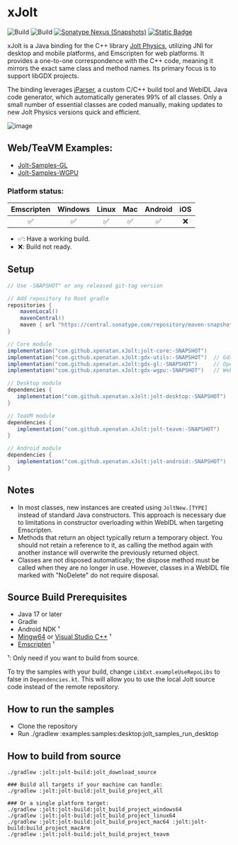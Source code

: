 # xJolt

![Build](https://github.com/xpenatan/xJolt/actions/workflows/release.yml/badge.svg)
![Build](https://github.com/xpenatan/xJolt/actions/workflows/snapshot.yml/badge.svg)
[![Sonatype Nexus (Snapshots)](https://img.shields.io/nexus/releases/com.github.xpenatan.xJolt/jolt-core?nexusVersion=2&server=https%3A%2F%2Foss.sonatype.org&label=release)](https://repo.maven.apache.org/maven2/com/github/xpenatan/xJolt/)
[![Static Badge](https://img.shields.io/badge/snapshot---SNAPSHOT-red)](https://oss.sonatype.org/content/repositories/snapshots/com/github/xpenatan/xJolt/)

xJolt is a Java binding for the C++ library [Jolt Physics](https://github.com/jrouwe/JoltPhysics), utilizing JNI for desktop and mobile platforms, and Emscripten for web platforms. It provides a one-to-one correspondence with the C++ code, meaning it mirrors the exact same class and method names. Its primary focus is to support libGDX projects.

The binding leverages [jParser](https://github.com/xpenatan/jParser), a custom C/C++ build tool and WebIDL Java code generator, which automatically generates 99% of all classes. Only a small number of essential classes are coded manually, making updates to new Jolt Physics versions quick and efficient.

![image](https://github.com/user-attachments/assets/98ab1f09-6b00-4665-8082-40179f3fbf74)


## Web/TeaVM Examples:
* [Jolt-Samples-GL](https://xpenatan.github.io/xJolt/snapshot/gl/samples/)
* [Jolt-Samples-WGPU](https://xpenatan.github.io/xJolt/snapshot/wgpu/samples/)


### Platform status:

| Emscripten | Windows | Linux | Mac | Android | iOS |
|:----------:|:-------:|:-----:|:---:|:-------:|:---:|
|     ✅      | ✅ | ✅ |  ✅  | ✅ | ❌ |

* ✅: Have a working build.
* ❌: Build not ready.

## Setup
```groovy
// Use -SNAPSHOT" or any released git-tag version

// Add repository to Root gradle
repositories {
    mavenLocal()
    mavenCentral()
    maven { url "https://central.sonatype.com/repository/maven-snapshots/" }
}

// Core module
implementation("com.github.xpenatan.xJolt:jolt-core:-SNAPSHOT")
implementation("com.github.xpenatan.xJolt:gdx-utils:-SNAPSHOT")  // Gdx Shared utils
implementation("com.github.xpenatan.xJolt:gdx-gl:-SNAPSHOT")     // OpenGL
implementation("com.github.xpenatan.xJolt:gdx-wgpu:-SNAPSHOT")   // WebGPU

// Desktop module
dependencies {
   implementation("com.github.xpenatan.xJolt:jolt-desktop:-SNAPSHOT")
}

// TeaVM module
dependencies {
   implementation("com.github.xpenatan.xJolt:jolt-teavm:-SNAPSHOT")
}

// Android module
dependencies {
   implementation("com.github.xpenatan.xJolt:jolt-android:-SNAPSHOT")
}
```

## Notes
* In most classes, new instances are created using `JoltNew.[TYPE]` instead of standard Java constructors. This approach is necessary due to limitations in constructor overloading within WebIDL when targeting Emscripten.
* Methods that return an object typically return a temporary object. You should not retain a reference to it, as calling the method again with another instance will overwrite the previously returned object.
* Classes are not disposed automatically; the dispose method must be called when they are no longer in use. However, classes in a WebIDL file marked with "NoDelete" do not require disposal.

## Source Build Prerequisites

- Java 17 or later
- Gradle
- Android NDK ¹
- [Mingw64](https://github.com/niXman/mingw-builds-binaries/releases) or [Visual Studio C++](https://visualstudio.microsoft.com/vs/community/) ¹
- [Emscripten](https://emscripten.org/) ¹

¹: Only need if you want to build from source.

To try the samples with your build, change `LibExt.exampleUseRepoLibs` to false in `Dependencies.kt`. This will allow you to use the local Jolt source code instead of the remote repository.

## How to run the samples
- Clone the repository
- Run ./gradlew :examples:samples:desktop:jolt_samples_run_desktop


## How to build from source

```
./gradlew :jolt:jolt-build:jolt_download_source

### Build all targets if your machine can handle:
./gradlew :jolt:jolt-build:jolt_build_project_all

### Or a single platform target:
./gradlew :jolt:jolt-build:jolt_build_project_windows64
./gradlew :jolt:jolt-build:jolt_build_project_linux64
./gradlew :jolt:jolt-build:jolt_build_project_mac64 :jolt:jolt-build:build_project_macArm
./gradlew :jolt:jolt-build:jolt_build_project_teavm
```
